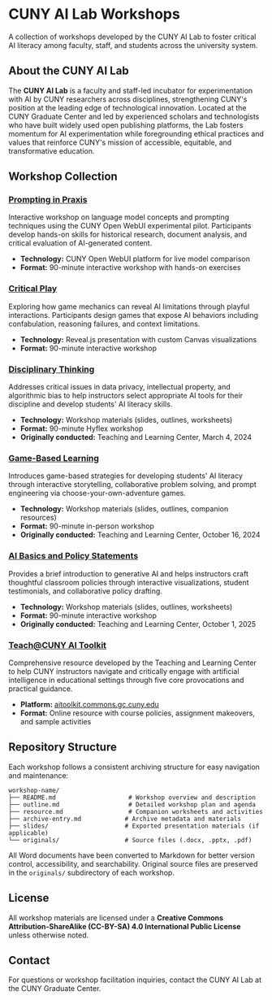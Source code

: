# CUNY AI Lab Workshops

A collection of workshops developed by the CUNY AI Lab to foster critical AI literacy among faculty, staff, and students across the university system.

## About the CUNY AI Lab

The **CUNY AI Lab** is a faculty and staff-led incubator for experimentation with AI by CUNY researchers across disciplines, strengthening CUNY's position at the leading edge of technological innovation. Located at the CUNY Graduate Center and led by experienced scholars and technologists who have built widely used open publishing platforms, the Lab fosters momentum for AI experimentation while foregrounding ethical practices and values that reinforce CUNY's mission of accessible, equitable, and transformative education.

## Workshop Collection

### [Prompting in Praxis](./prompting-in-praxis/)
Interactive workshop on language model concepts and prompting techniques using the CUNY Open WebUI experimental pilot. Participants develop hands-on skills for historical research, document analysis, and critical evaluation of AI-generated content.

- **Technology:** CUNY Open WebUI platform for live model comparison
- **Format:** 90-minute interactive workshop with hands-on exercises

### [Critical Play](./critical-play/)
Exploring how game mechanics can reveal AI limitations through playful interactions. Participants design games that expose AI behaviors including confabulation, reasoning failures, and context limitations.

- **Technology:** Reveal.js presentation with custom Canvas visualizations
- **Format:** 90-minute interactive workshop

### [Disciplinary Thinking](./disciplinary-thinking/)
Addresses critical issues in data privacy, intellectual property, and algorithmic bias to help instructors select appropriate AI tools for their discipline and develop students' AI literacy skills.

- **Technology:** Workshop materials (slides, outlines, worksheets)
- **Format:** 90-minute Hyflex workshop
- **Originally conducted:** Teaching and Learning Center, March 4, 2024

### [Game-Based Learning](./game-based-learning/)
Introduces game-based strategies for developing students' AI literacy through interactive storytelling, collaborative problem solving, and prompt engineering via choose-your-own-adventure games.

- **Technology:** Workshop materials (slides, outlines, companion resources)
- **Format:** 90-minute in-person workshop
- **Originally conducted:** Teaching and Learning Center, October 16, 2024

### [AI Basics and Policy Statements](./ai-policy-basics/)
Provides a brief introduction to generative AI and helps instructors craft thoughtful classroom policies through interactive visualizations, student testimonials, and collaborative policy drafting.

- **Technology:** Workshop materials (slides, outlines, worksheets)
- **Format:** 90-minute interactive workshop
- **Originally conducted:** Teaching and Learning Center, October 1, 2025

### [Teach@CUNY AI Toolkit](./tcuny-ai-toolkit/)
Comprehensive resource developed by the Teaching and Learning Center to help CUNY instructors navigate and critically engage with artificial intelligence in educational settings through five core provocations and practical guidance.

- **Platform:** [aitoolkit.commons.gc.cuny.edu](https://aitoolkit.commons.gc.cuny.edu/)
- **Format:** Online resource with course policies, assignment makeovers, and sample activities

## Repository Structure

Each workshop follows a consistent archiving structure for easy navigation and maintenance:

```
workshop-name/
├── README.md                    # Workshop overview and description
├── outline.md                   # Detailed workshop plan and agenda
├── resource.md                  # Companion worksheets and activities
├── archive-entry.md            # Archive metadata and materials
├── slides/                     # Exported presentation materials (if applicable)
└── originals/                  # Source files (.docx, .pptx, .pdf)
```

All Word documents have been converted to Markdown for better version control, accessibility, and searchability. Original source files are preserved in the `originals/` subdirectory of each workshop.

## License

All workshop materials are licensed under a **Creative Commons Attribution-ShareAlike (CC-BY-SA) 4.0 International Public License** unless otherwise noted.

## Contact

For questions or workshop facilitation inquiries, contact the CUNY AI Lab at the CUNY Graduate Center.
